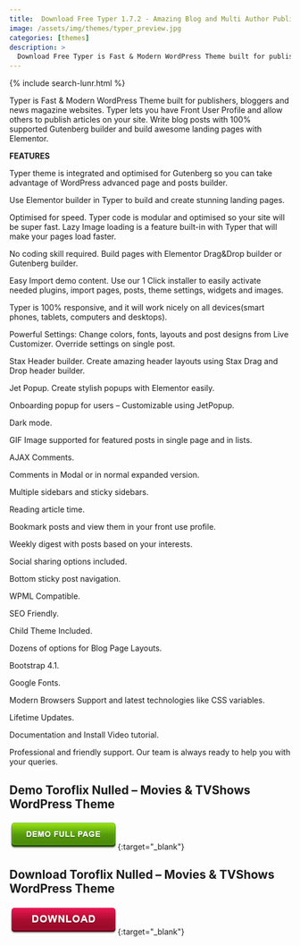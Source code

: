 ```yaml
---
title:  Download Free Typer 1.7.2 - Amazing Blog and Multi Author Publishing Theme
image: /assets/img/themes/typer_preview.jpg
categories: [themes]
description: >
  Download Free Typer is Fast & Modern WordPress Theme built for publishers, bloggers and news magazine websites. Typer lets you have Front User Profile ...
---
```


{% include search-lunr.html %}

Typer is Fast & Modern WordPress Theme built for publishers, bloggers and news magazine websites. Typer lets you have Front User Profile and allow others to publish articles on your site. Write blog posts with 100% supported Gutenberg builder and build awesome landing pages with Elementor.  

**FEATURES**  

Typer theme is integrated and optimised for Gutenberg so you can take advantage of WordPress advanced page and posts builder.  

Use Elementor builder in Typer to build and create stunning landing pages.  

Optimised for speed. Typer code is modular and optimised so your site will be super fast. Lazy Image loading is a feature built-in with Typer that will make your pages load faster.  

No coding skill required. Build pages with Elementor Drag&Drop builder or Gutenberg builder.  

Easy Import demo content. Use our 1 Click installer to easily activate needed plugins, import pages, posts, theme settings, widgets and images.  

Typer is 100% responsive, and it will work nicely on all devices(smart phones, tablets, computers and desktops).

Powerful Settings: Change colors, fonts, layouts and post designs from Live Customizer. Override settings on single post.

Stax Header builder. Create amazing header layouts using Stax Drag and Drop header builder.  

Jet Popup. Create stylish popups with Elementor easily.  

Onboarding popup for users – Customizable using JetPopup.  

Dark mode.  

GIF Image supported for featured posts in single page and in lists.  

AJAX Comments.  

Comments in Modal or in normal expanded version.  

Multiple sidebars and sticky sidebars.  

Reading article time.  

Bookmark posts and view them in your front use profile.  

Weekly digest with posts based on your interests.  

Social sharing options included.  

Bottom sticky post navigation.  

WPML Compatible.

SEO Friendly.

Child Theme Included.

Dozens of options for Blog Page Layouts.  

Bootstrap 4.1.

Google Fonts.

Modern Browsers Support and latest technologies like CSS variables.  

Lifetime Updates.

Documentation and Install Video tutorial.   

Professional and friendly support. Our team is always ready to help you with your queries.     

## Demo Toroflix Nulled – Movies & TVShows WordPress Theme
[![button](/assets/img/demo.png)](https://themeforest.net/item/typer-amazing-blog-and-multi-author-publishing-theme/24818607){:target="_blank"}  

## Download Toroflix Nulled – Movies & TVShows WordPress Theme
[![button](/assets/img/download.png)](http://gestyy.com/e05Nli){:target="_blank"}  
